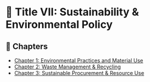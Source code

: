 # 🌱 Title VII: Sustainability & Environmental Policy

## 📂 Chapters

- [Chapter 1: Environmental Practices and Material Use](./Chapter%202%3A%20Environmental%20Practices%20and%20Material%20Use/)
- [Chapter 2: Waste Management & Recycling](./Waste%20Management%20%26%20Recycling/)
- [Chapter 3: Sustainable Procurement & Resource Use](./Chapter%203%20Sustainable%20Procurement%20%26%20Resource%20Use/)

